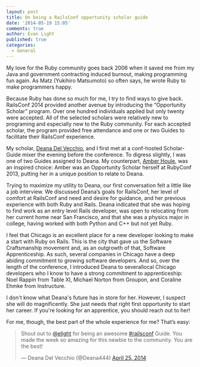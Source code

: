 ```yaml
---
layout: post
title: On being a RailsConf opportunity scholar guide
date: '2014-05-19 15:05'
comments: true
author: Evan Light
published: true
categories:
  - General
---
```


My love for the Ruby community goes back 2006 when it saved me from my Java and
government contracting induced burnout, making programming fun again. As Matz
(Yukihiro Matsumoto) so often says, he wrote Ruby to make programmers happy.

<!-- more -->

Because Ruby has done so much for me, I try to find ways to give back. RailsConf 2014 provided another avenue by introducing the “Opportunity Scholar” program.  Over one hundred individuals applied but only twenty were accepted.  All of the selected scholars were relatively new to programing and especially new to the Ruby community.  For each accepted scholar, the program provided free attendance and one or two Guides to facilitate their RailsConf experience.

My scholar, [Deana Del Vecchio](https://twitter.com/Deana444), and I first met at a conf-hosted Scholar-Guide mixer the evening before the conference.  To digress slightly, I was one of two Guides assigned to Deana.  My counterpart, [Amber Houle](https://twitter.com/amber_ht), was an inspired choice: Amber was an Opportunity Scholar herself at RubyConf 2013, putting her in a unique position to relate to Deana.

Trying to maximize my utility to Deana, our first conversation felt a little like a job interview.  We discussed Deana’s goals for RailsConf,  her level of comfort at RailsConf and need and desire for guidance, and her previous experience with both Ruby and Rails.  Deana indicated that she was hoping to find work as an entry level Rails developer, was open to relocating from her current home near San Francisco, and that she was a physics major in college, having worked with both Python and C++ but not yet Ruby.

I feel that Chicago is an excellent place for a new developer looking to make a start with Ruby on Rails. This is the city that gave us the Software Craftsmanship movement and, as an outgrowth of that, Software Apprenticeship.  As such, several companies in Chicago have a deep abiding commitment to growing software developers.  And so, over the length of the conference, I introduced Deana to severallocal Chicago developers who I know to have a strong commitment to apprenticeship: Noel Rappin from Table XI, Michael Norton from Groupon, and Coraline Ehmke from Instructure.

I don't know what Deana's future has in store for her. However, I suspect she will do magnificently.  She just needs that right first opportunity to start her career.  If you're looking for an apprentice, you should reach out to her!

For me, though, the best part of the whole experience for me?  That’s easy:

<blockquote class="twitter-tweet" lang="en"><p>Shout out to <a href="https://twitter.com/elight">@elight</a> for being an awesome <a href="https://twitter.com/search?q=%23railsconf&amp;src=hash">#railsconf</a> Guide. You made the week so amazing for this newbie to the community. You are the best!</p>&mdash; Deana Del Vecchio (@Deana444) <a href="https://twitter.com/Deana444/statuses/459831781521641472">April 25, 2014</a></blockquote>
<script async src="//platform.twitter.com/widgets.js" charset="utf-8"></script>
